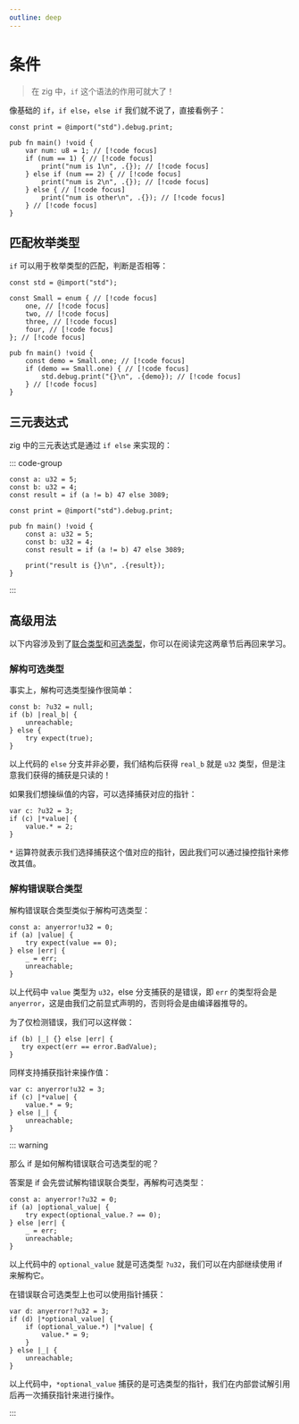 ```yaml
---
outline: deep
---
```


# 条件

> 在 zig 中，`if` 这个语法的作用可就大了！

像基础的 `if`，`if else`，`else if` 我们就不说了，直接看例子：

```zig
const print = @import("std").debug.print;

pub fn main() !void {
    var num: u8 = 1; // [!code focus]
    if (num == 1) { // [!code focus]
        print("num is 1\n", .{}); // [!code focus]
    } else if (num == 2) { // [!code focus]
        print("num is 2\n", .{}); // [!code focus]
    } else { // [!code focus]
        print("num is other\n", .{}); // [!code focus]
    } // [!code focus]
}
```

## 匹配枚举类型

`if` 可以用于枚举类型的匹配，判断是否相等：

```zig
const std = @import("std");

const Small = enum { // [!code focus]
    one, // [!code focus]
    two, // [!code focus]
    three, // [!code focus]
    four, // [!code focus]
}; // [!code focus]

pub fn main() !void {
    const demo = Small.one; // [!code focus]
    if (demo == Small.one) { // [!code focus]
        std.debug.print("{}\n", .{demo}); // [!code focus]
    } // [!code focus]
}
```

## 三元表达式

zig 中的三元表达式是通过 `if else` 来实现的：

::: code-group

```zig [default]
const a: u32 = 5;
const b: u32 = 4;
const result = if (a != b) 47 else 3089;
```

```zig [more]
const print = @import("std").debug.print;

pub fn main() !void {
    const a: u32 = 5;
    const b: u32 = 4;
    const result = if (a != b) 47 else 3089;

    print("result is {}\n", .{result});
}
```

:::

## 高级用法

以下内容涉及到了[联合类型](/basic/union)和[可选类型](/basic/optional_type)，你可以在阅读完这两章节后再回来学习。

### 解构可选类型

事实上，解构可选类型操作很简单：

```zig
const b: ?u32 = null;
if (b) |real_b| {
    unreachable;
} else {
    try expect(true);
}
```

以上代码的 `else` 分支并非必要，我们结构后获得 `real_b` 就是 `u32` 类型，但是注意我们获得的捕获是只读的！

如果我们想操纵值的内容，可以选择捕获对应的指针：

```zig
var c: ?u32 = 3;
if (c) |*value| {
    value.* = 2;
}
```

`*` 运算符就表示我们选择捕获这个值对应的指针，因此我们可以通过操控指针来修改其值。

### 解构错误联合类型

解构错误联合类型类似于解构可选类型：

```zig
const a: anyerror!u32 = 0;
if (a) |value| {
    try expect(value == 0);
} else |err| {
    _ = err;
    unreachable;
}
```

以上代码中 `value` 类型为 `u32`，else 分支捕获的是错误，即 `err` 的类型将会是 `anyerror`，这是由我们之前显式声明的，否则将会是由编译器推导的。

为了仅检测错误，我们可以这样做：

```zig
if (b) |_| {} else |err| {
   try expect(err == error.BadValue);
}
```

同样支持捕获指针来操作值：

```zig
var c: anyerror!u32 = 3;
if (c) |*value| {
    value.* = 9;
} else |_| {
    unreachable;
}
```

::: warning

那么 if 是如何解构错误联合可选类型的呢？

答案是 if 会先尝试解构错误联合类型，再解构可选类型：

```zig
const a: anyerror!?u32 = 0;
if (a) |optional_value| {
    try expect(optional_value.? == 0);
} else |err| {
    _ = err;
    unreachable;
}
```

以上代码中的 `optional_value` 就是可选类型 `?u32`，我们可以在内部继续使用 if 来解构它。

在错误联合可选类型上也可以使用指针捕获：

```zig
var d: anyerror!?u32 = 3;
if (d) |*optional_value| {
    if (optional_value.*) |*value| {
        value.* = 9;
    }
} else |_| {
    unreachable;
}
```

以上代码中，`*optional_value` 捕获的是可选类型的指针，我们在内部尝试解引用后再一次捕获指针来进行操作。

:::
